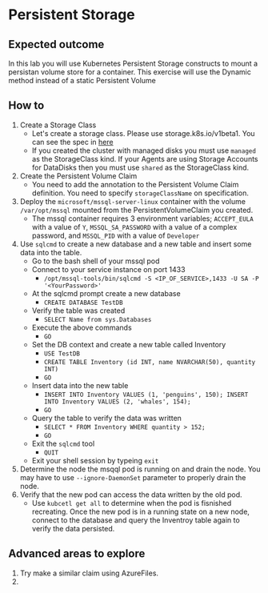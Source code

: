 # Persistent Storage

## Expected outcome

In this lab you will use Kubernetes Persistent Storage constructs to mount a persistan volume store for a container. This exercise will use the Dynamic method instead of a static Persistent Volume 

## How to

1. Create a Storage Class
    * Let's create a storage class. Please use storage.k8s.io/v1beta1. You can see the spec in [here](https://github.com/kubernetes/kubernetes/blob/master/docs/api-reference/storage.k8s.io/v1beta1/definitions.html)
    * If you created the cluster with managed disks you must use ``managed`` as the StorageClass kind. If your Agents are using Storage Accounts for DataDisks then you must use ``shared`` as the StorageClass kind.
2. Create the Persistent Volume Claim
    * You need to add the annotation to the Persistent Volume Claim definition. You need to specify ``storageClassName`` on specification.
3. Deploy the ``microsoft/mssql-server-linux`` container with the volume ``/var/opt/mssql`` mounted from the PersistentVolumeClaim you created. 
    * The mssql container requires 3 environment variables; ``ACCEPT_EULA`` with a value of ``Y``, ``MSSQL_SA_PASSWORD`` with a value of a complex password, and ``MSSQL_PID`` with a value of ``Developer`` 
4. Use ``sqlcmd`` to create a new database and a new table and insert some data into the table.
    * Go to the bash shell of your mssql pod
    * Connect to your service instance on port 1433
        * ``/opt/mssql-tools/bin/sqlcmd -S <IP_OF_SERVICE>,1433 -U SA -P '<YourPassword>'``
    * At the sqlcmd prompt create a new database
        * ``CREATE DATABASE TestDB``
    * Verify the table was created
        * ``SELECT Name from sys.Databases``
    * Execute the above commands
        * ``GO``
    * Set the DB context and create a new table called Inventory
        * ``USE TestDB``
        * ``CREATE TABLE Inventory (id INT, name NVARCHAR(50), quantity INT)``
        * ``GO``
    * Insert data into the new table 
        * ``INSERT INTO Inventory VALUES (1, 'penguins', 150); INSERT INTO Inventory VALUES (2, 'whales', 154);``
        * ``GO``
    * Query the table to verify the data was written
        * ``SELECT * FROM Inventory WHERE quantity > 152;``
        * ``GO``
    * Exit the ``sqlcmd`` tool
        * ``QUIT``
    * Exit your shell session by typeing ``exit``
5. Determine the node the msqql pod is running on and drain the node. You may have to use ``--ignore-DaemonSet`` parameter to properly drain the node.
6. Verify that the new pod can access the data written by the old pod.
    * Use ``kubcetl get all`` to determine when the pod is fisnished recreating. Once the new pod is in a running state on a new node, connect to the database and query the Inventroy table again to verify the data persisted.

## Advanced areas to explore

1. Try make a similar claim using AzureFiles.
2. 
